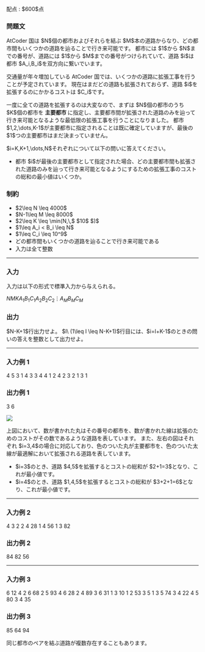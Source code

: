 
<div>

<span>

<span>

<p>
配点 : $600$点
</p>

<div>

<section>

### **問題文**

<p>
AtCoder 国は $N$個の都市およびそれらを結ぶ $M$本の道路からなり、どの都市間もいくつかの道路を辿ることで行き来可能です。
都市には $1$から $N$までの番号が、道路には $1$から $M$までの番号がつけられていて、道路 $i$は都市 $A_i,B_i$を双方向に繋いでいます。
</p>

<p>
交通量が年々増加している AtCoder 国では、いくつかの道路に拡張工事を行うことが予定されています。
現在はまだどの道路も拡張されておらず、道路 $i$を拡張するのにかかるコストは $C_i$です。
</p>

<p>
一度に全ての道路を拡張するのは大変なので、まずは $N$個の都市のうち $K$個の都市を
<strong>
主要都市
</strong>
に指定し、主要都市間が拡張された道路のみを辿って行き来可能となるような最低限の拡張工事を行うことになりました。
都市 $1,2,\dots,K-1$が主要都市に指定されることは既に確定していますが、最後の $1$つの主要都市はまだ決まっていません。
</p>

<p>
$i=K,K+1,\dots,N$それぞれについて以下の問いに答えてください。
</p>

<ul>

<li>
都市 $i$が最後の主要都市として指定された場合、どの主要都市間も拡張された道路のみを辿って行き来可能となるようにするための拡張工事のコストの総和の最小値はいくつか。
</li>

</ul>

</section>

</div>

<div>

<section>

### **制約**

<ul>

<li>
$2\leq N \leq 4000$
</li>

<li>
$N-1\leq M \leq 8000$
</li>

<li>
$2\leq K \leq \min(N,\,$
<span>
$10$
</span>
$)$
</li>

<li>
$1\leq A_i < B_i \leq N$
</li>

<li>
$1\leq C_i \leq 10^9$
</li>

<li>
どの都市間もいくつかの道路を辿ることで行き来可能である
</li>

<li>
入力は全て整数
</li>

</ul>

</section>

</div>

---

<div>

<div>

<section>

### **入力**

<p>
入力は以下の形式で標準入力から与えられる。
</p>

<div>

$N$$M$$K$$A_1$$B_1$$C_1$$A_2$$B_2$$C_2$$\vdots$$A_M$$B_M$$C_M$
</div>

</section>

</div>

<div>

<section>

### **出力**

<p>
$N-K+1$行出力せよ。
$l\ (1\leq l \leq N-K+1)$行目には、$i=l+K-1$のときの問いの答えを整数として出力せよ。
</p>

</section>

</div>

</div>

---

<div>

<section>

### **入力例 1**

<div>

4 5 3
1 4 3
3 4 4
1 2 4
2 3 2
1 3 1

</div>

</section>

</div>

<div>

<section>

### **出力例 1**

<div>

3
6

</div>

<p>

<img src="https://img.atcoder.jp/abc364/cdb1f0a0ed3840263f37154ce8641b88.png">

</img>

</p>

<p>
上図において、数が書かれた丸はその番号の都市を、数が書かれた線は拡張のためのコストがその数であるような道路を表しています。
また、左右の図はそれぞれ $i=3,4$の場合に対応しており、色のついた丸が主要都市を、色のついた太線が最適解において拡張される道路を表しています。
</p>

<ul>

<li>
$i=3$のとき、道路 $4,5$を拡張するとコストの総和が $2+1=3$となり、これが最小値です。
</li>

<li>
$i=4$のとき、道路 $1,4,5$を拡張するとコストの総和が $3+2+1=6$となり、これが最小値です。
</li>

</ul>

</section>

</div>

---

<div>

<section>

### **入力例 2**

<div>

4 3 2
2 4 28
1 4 56
1 3 82

</div>

</section>

</div>

<div>

<section>

### **出力例 2**

<div>

84
82
56

</div>

</section>

</div>

---

<div>

<section>

### **入力例 3**

<div>

6 12 4
2 6 68
2 5 93
4 6 28
2 4 89
3 6 31
1 3 10
1 2 53
3 5 1
3 5 74
3 4 22
4 5 80
3 4 35

</div>

</section>

</div>

<div>

<section>

### **出力例 3**

<div>

85
64
94

</div>

<p>
同じ都市のペアを結ぶ道路が複数存在することもあります。
</p>

</section>

</div>

</span>

</span>

</div>

